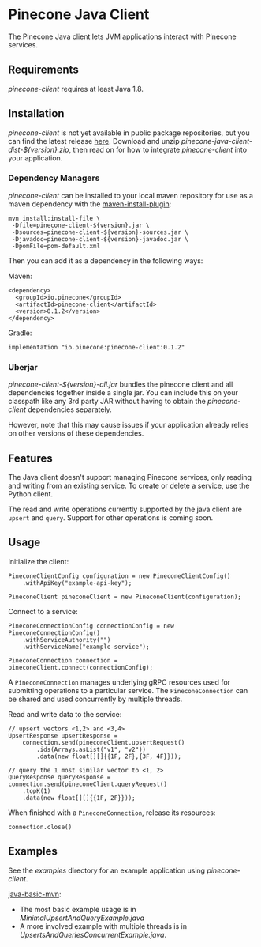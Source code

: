 # Pinecone Java Client

The Pinecone Java client lets JVM applications interact with Pinecone services.

## Requirements

*pinecone-client* requires at least Java 1.8.

## Installation

*pinecone-client* is not yet available in public package repositories, but you can find the latest release [here](https://github.com/pinecone-io/pinecone-java-client/releases). Download and unzip *pinecone-java-client-dist-${version}.zip*, then read on for how to integrate *pinecone-client* into your application.

### Dependency Managers
*pinecone-client* can be installed to your local maven repository for use as a maven dependency with the [maven-install-plugin](https://maven.apache.org/guides/mini/guide-3rd-party-jars-local.html):

```
mvn install:install-file \
 -Dfile=pinecone-client-${version}.jar \
 -Dsources=pinecone-client-${version}-sources.jar \
 -Djavadoc=pinecone-client-${version}-javadoc.jar \
 -DpomFile=pom-default.xml
```

Then you can add it as a dependency in the following ways:

Maven:
```
<dependency>
  <groupId>io.pinecone</groupId>
  <artifactId>pinecone-client</artifactId>
  <version>0.1.2</version>
</dependency>
```

[comment]: <> (^ [pc:LATEST_RELEASE_VERSION])

Gradle:
```
implementation "io.pinecone:pinecone-client:0.1.2"
```

[comment]: <> ([pc:LATEST_RELEASE_VERSION])

### Uberjar
*pinecone-client-${version}-all.jar* bundles the pinecone client and all dependencies together inside a single jar. You can include this on your classpath like any 3rd party JAR without having to obtain the *pinecone-client* dependencies separately. 

However, note that this may cause issues if your application already relies on other versions of these dependencies.

## Features

The Java client doesn't support managing Pinecone services, only reading and writing from an existing service. To create or delete a service, use the Python client.

The read and write operations currently supported by the java client are `upsert` and `query`. Support for other operations is coming soon.

## Usage

Initialize the client:
```
PineconeClientConfig configuration = new PineconeClientConfig()
    .withApiKey("example-api-key");

PineconeClient pineconeClient = new PineconeClient(configuration);
```

Connect to a service:
```
PineconeConnectionConfig connectionConfig = new PineconeConnectionConfig()
    .withServiceAuthority("")
    .withServiceName("example-service");
    
PineconeConnection connection = pineconeClient.connect(connectionConfig);
```

A `PineconeConnection` manages underlying gRPC resources used for submitting operations to a particular service. The `PineconeConnection` can be shared and used concurrently by multiple threads.

Read and write data to the service:
```
// upsert vectors <1,2> and <3,4>
UpsertResponse upsertResponse = 
    connection.send(pineconeClient.upsertRequest()
        .ids(Arrays.asList("v1", "v2"))
        .data(new float[][]{{1F, 2F},{3F, 4F}}));

// query the 1 most similar vector to <1, 2>
QueryResponse queryResponse = connection.send(pineconeClient.queryRequest()
    .topK(1)
    .data(new float[][]{{1F, 2F}}));
```

When finished with a `PineconeConnection`, release its resources:
```
connection.close()
```

## Examples
See the *examples* directory for an example
application using *pinecone-client*.

[java-basic-mvn](examples/java-basic-mvn/src/main/java/pineconeexamples):
- The most basic example usage is in *MinimalUpsertAndQueryExample.java*
- A more involved example with multiple threads is in *UpsertsAndQueriesConcurrentExample.java*.
